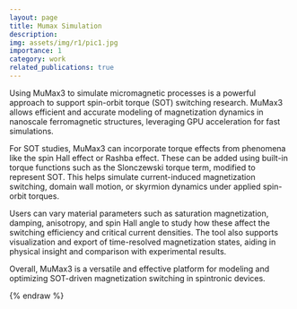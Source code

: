 ```yaml
---
layout: page
title: Mumax Simulation
description: 
img: assets/img/r1/pic1.jpg
importance: 1
category: work
related_publications: true
---
```


Using MuMax3 to simulate micromagnetic processes is a powerful approach to support spin-orbit torque (SOT) switching research. MuMax3 allows efficient and accurate modeling of magnetization dynamics in nanoscale ferromagnetic structures, leveraging GPU acceleration for fast simulations.

For SOT studies, MuMax3 can incorporate torque effects from phenomena like the spin Hall effect or Rashba effect. These can be added using built-in torque functions such as the Slonczewski torque term, modified to represent SOT. This helps simulate current-induced magnetization switching, domain wall motion, or skyrmion dynamics under applied spin-orbit torques.

Users can vary material parameters such as saturation magnetization, damping, anisotropy, and spin Hall angle to study how these affect the switching efficiency and critical current densities. The tool also supports visualization and export of time-resolved magnetization states, aiding in physical insight and comparison with experimental results.

Overall, MuMax3 is a versatile and effective platform for modeling and optimizing SOT-driven magnetization switching in spintronic devices.

{% endraw %}
